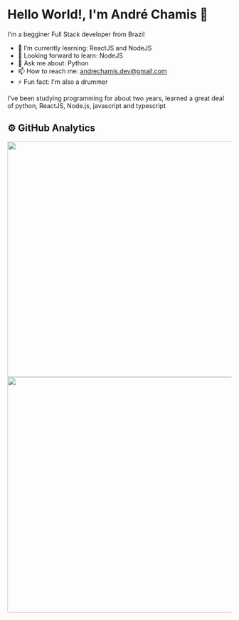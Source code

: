 # Hello World!, I'm André Chamis 👋

I'm a begginer Full Stack developer from Brazil

- 🌱 I’m currently learning: ReactJS and NodeJS
- 🔭 Looking forward to learn: NodeJS
- 💬 Ask me about: Python
- 📫 How to reach me: andrechamis.dev@gmail.com
- ⚡ Fun fact: I'm also a drummer

I've been studying programming for about two years, learned a great deal of python, ReactJS, Node.js, javascript and typescript

## ⚙️ GitHub Analytics
<div align="center" dir="auto">
  <a href="https://github.com/anuraghazra/github-readme-stats" target="blank">
  <img width="530em" align="center" src="https://github-readme-stats.vercel.app/api?username=afchamis21&show_icons=true&theme=algolia" style="max-width: 100%;">
</a>
  <a href="https://github.com/anuraghazra/convoychat" target="blank">
  <img width="530em" align="center" src="https://github-readme-stats.vercel.app/api/top-langs/?username=afchamis21&layout=compact&theme=algolia&card_width=445px&card" style="max-width: 100%;">
  </a>
</div>


